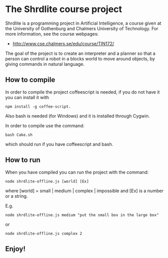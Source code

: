 The Shrdlite course project
============================

Shrdlite is a programming project in Artificial Intelligence, a course given 
at the University of Gothenburg and Chalmers University of Technology.
For more information, see the course webpages:

- <http://www.cse.chalmers.se/edu/course/TIN172/>

The goal of the project is to create an interpreter and a planner so that
a person can control a robot in a blocks world to move around objects,
by giving commands in natural language.

How to compile
--------------
In order to compile the project coffeescript is needed, if you do not have
it you can install it with
```
npm install -g coffee-script.
```
Also bash is needed (for Windows) and it is installed through Cygwin.

In order to compile use the command:
```
bash Cake.sh
```
which should run if you have coffeescript and bash. 


How to run
----------
When you have compiled you can run the project with the command:
```
node shrdlite-offline.js [world] [Ex]
```
where [world] = small | medium | complex | impossible
and [Ex] is a number or a string.

E.g.
```
node shrdlite-offline.js medium "put the small box in the large box"
```
or
```
node shrdlite-offline.js complex 2
```

Enjoy!
------
